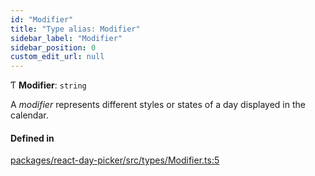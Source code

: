 ```yaml
---
id: "Modifier"
title: "Type alias: Modifier"
sidebar_label: "Modifier"
sidebar_position: 0
custom_edit_url: null
---
```


Ƭ **Modifier**: `string`

A _modifier_ represents different styles or states of a day displayed in the
calendar.

#### Defined in

[packages/react-day-picker/src/types/Modifier.ts:5](https://github.com/gpbl/react-day-picker/blob/0df406c0/packages/react-day-picker/src/types/Modifier.ts#L5)
